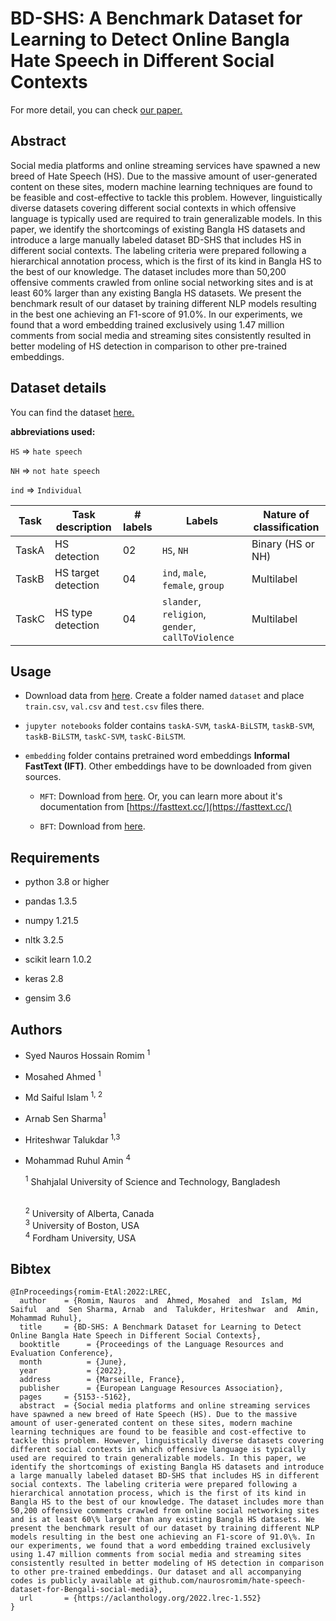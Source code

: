 # BD-SHS: A Benchmark Dataset for Learning to Detect Online Bangla Hate Speech in Different Social Contexts

For more detail, you can check [our paper.](http://www.lrec-conf.org/proceedings/lrec2022/pdf/2022.lrec-1.552.pdf)

## Abstract

Social media platforms and online streaming services have spawned a new breed of Hate Speech (HS). Due to the massive amount of user-generated content on these sites, modern machine learning techniques are found to be feasible and cost-effective to tackle this problem. However, linguistically diverse datasets covering different social contexts in which offensive language is typically used are required to train generalizable models. In this paper, we identify the shortcomings of existing Bangla HS datasets and introduce a large manually labeled dataset BD-SHS that includes HS in different social contexts. The labeling criteria were prepared following a hierarchical annotation process, which is the first of its kind in Bangla HS to the best of our knowledge. The dataset includes more than 50,200 offensive comments crawled from online social networking sites and is at least 60% larger than any existing Bangla HS datasets. We present the benchmark result of our dataset by training different NLP models resulting in the best one achieving an F1-score of 91.0%. In our experiments, we found that a word embedding trained exclusively using 1.47 million comments from social media and streaming sites consistently resulted in better modeling of HS detection in comparison to other pre-trained embeddings.

## Dataset details

You can find the dataset [here.](https://www.kaggle.com/datasets/naurosromim/bdshs)

**abbreviations used:**

`HS` => `hate speech`

`NH` => `not hate speech`

`ind` => `Individual`

| Task  | Task description    | # labels | Labels                                            | Nature of classification |
| ----- | ------------------- | -------- | ------------------------------------------------- | ------------------------ |
| TaskA | HS detection        | 02       | `HS`, `NH`                                        | Binary (HS or NH)        |
| TaskB | HS target detection | 04       | `ind`, `male`, `female`, `group`                  | Multilabel               |
| TaskC | HS type detection   | 04       | `slander`, `religion`, `gender`, `callToViolence` | Multilabel               |

## Usage

- Download data from [here](https://www.kaggle.com/datasets/naurosromim/bdshs). Create a folder named `dataset`  and place `train.csv`, `val.csv` and `test.csv` files there.

- `jupyter notebooks` folder contains `taskA-SVM`, `taskA-BiLSTM`, `taskB-SVM`, `taskB-BiLSTM`, `taskC-SVM`, `taskC-BiLSTM`.

- `embedding` folder contains pretrained word embeddings **Informal FastText (IFT)**. Other embeddings have to be downloaded from given sources.
  
  - `MFT`: Download from [here](https://dl.fbaipublicfiles.com/fasttext/vectors-crawl/cc.bn.300.bin.gz). Or, you can learn more about it's documentation from [https://fasttext.cc/](https://fasttext.cc/)
  
  - `BFT`: Download from [here](https://github.com/rezacsedu/Classification_Benchmarks_Benglai_NLP#pre-trained-bengfasttext-model). 

## Requirements

- python 3.8 or higher

- pandas 1.3.5

- numpy 1.21.5

- nltk 3.2.5

- scikit learn 1.0.2

- keras 2.8

- gensim 3.6

## Authors

* Syed Nauros Hossain Romim <sup>1</sup>

* Mosahed Ahmed <sup>1</sup>

* Md Saiful Islam <sup>1, 2</sup>

* Arnab Sen Sharma<sup>1</sup>

* Hriteshwar Talukdar <sup>1,3</sup>

* Mohammad Ruhul Amin <sup>4</sup>
  
  <sup>1</sup> Shahjalal University of Science and Technology, Bangladesh

  <br>
  <sup>2</sup> University of Alberta, Canada
  <br>
  <sup>3</sup> University of Boston, USA
  <br>
  <sup>4</sup> Fordham University, USA

## Bibtex

```
@InProceedings{romim-EtAl:2022:LREC,
  author    = {Romim, Nauros  and  Ahmed, Mosahed  and  Islam, Md Saiful  and  Sen Sharma, Arnab  and  Talukder, Hriteshwar  and  Amin, Mohammad Ruhul},
  title     = {BD-SHS: A Benchmark Dataset for Learning to Detect Online Bangla Hate Speech in Different Social Contexts},
  booktitle      = {Proceedings of the Language Resources and Evaluation Conference},
  month          = {June},
  year           = {2022},
  address        = {Marseille, France},
  publisher      = {European Language Resources Association},
  pages     = {5153--5162},
  abstract  = {Social media platforms and online streaming services have spawned a new breed of Hate Speech (HS). Due to the massive amount of user-generated content on these sites, modern machine learning techniques are found to be feasible and cost-effective to tackle this problem. However, linguistically diverse datasets covering different social contexts in which offensive language is typically used are required to train generalizable models. In this paper, we identify the shortcomings of existing Bangla HS datasets and introduce a large manually labeled dataset BD-SHS that includes HS in different social contexts. The labeling criteria were prepared following a hierarchical annotation process, which is the first of its kind in Bangla HS to the best of our knowledge. The dataset includes more than 50,200 offensive comments crawled from online social networking sites and is at least 60\% larger than any existing Bangla HS datasets. We present the benchmark result of our dataset by training different NLP models resulting in the best one achieving an F1-score of 91.0\%. In our experiments, we found that a word embedding trained exclusively using 1.47 million comments from social media and streaming sites consistently resulted in better modeling of HS detection in comparison to other pre-trained embeddings. Our dataset and all accompanying codes is publicly available at github.com/naurosromim/hate-speech-dataset-for-Bengali-social-media},
  url       = {https://aclanthology.org/2022.lrec-1.552}
}

```

